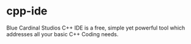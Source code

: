 # cpp-ide
Blue Cardinal Studios C++ IDE is a free, simple yet powerful tool which addresses all your basic C++ Coding needs.
